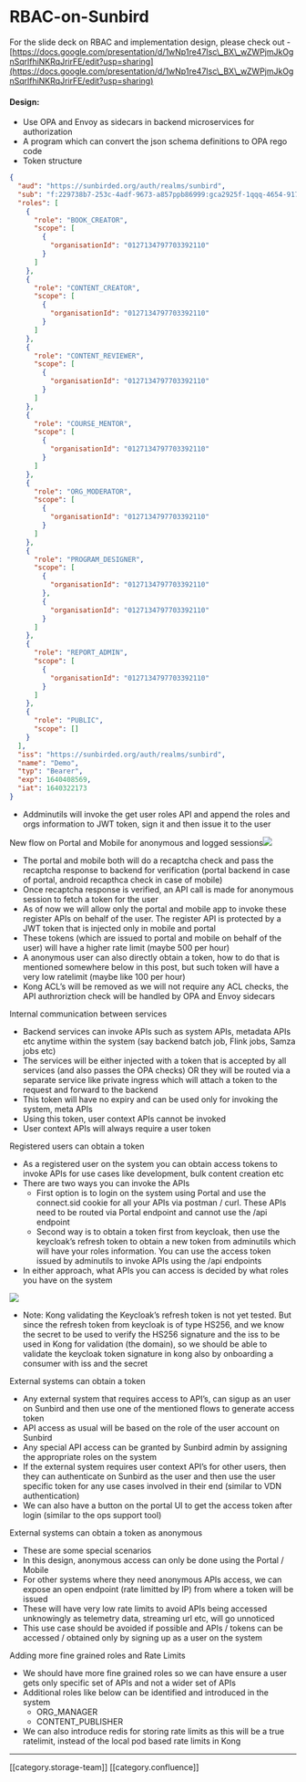 # RBAC-on-Sunbird

For the slide deck on RBAC and implementation design, please check out - [https://docs.google.com/presentation/d/1wNp1re47Isc\_BX\_wZWPjmJkOgnSqrlfhiNKRqJrirFE/edit?usp=sharing](https://docs.google.com/presentation/d/1wNp1re47Isc\_BX\_wZWPjmJkOgnSqrlfhiNKRqJrirFE/edit?usp=sharing)

#### Design:

* Use OPA and Envoy as sidecars in backend microservices for authorization
* A program which can convert the json schema definitions to OPA rego code
* Token structure

```json
{
  "aud": "https://sunbirded.org/auth/realms/sunbird",
  "sub": "f:229738b7-253c-4adf-9673-a857ppb86999:gca2925f-1qqq-4654-9177-fece3fd6afc9",
  "roles": [
    {
      "role": "BOOK_CREATOR",
      "scope": [
        {
          "organisationId": "0127134797703392110"
        }
      ]
    },
    {
      "role": "CONTENT_CREATOR",
      "scope": [
        {
          "organisationId": "0127134797703392110"
        }
      ]
    },
    {
      "role": "CONTENT_REVIEWER",
      "scope": [
        {
          "organisationId": "0127134797703392110"
        }
      ]
    },
    {
      "role": "COURSE_MENTOR",
      "scope": [
        {
          "organisationId": "0127134797703392110"
        }
      ]
    },
    {
      "role": "ORG_MODERATOR",
      "scope": [
        {
          "organisationId": "0127134797703392110"
        }
      ]
    },
    {
      "role": "PROGRAM_DESIGNER",
      "scope": [
        {
          "organisationId": "0127134797703392110"
        },
        {
          "organisationId": "0127134797703392110"
        }
      ]
    },
    {
      "role": "REPORT_ADMIN",
      "scope": [
        {
          "organisationId": "0127134797703392110"
        }
      ]
    },
    {
      "role": "PUBLIC",
      "scope": []
    }
  ],
  "iss": "https://sunbirded.org/auth/realms/sunbird",
  "name": "Demo",
  "typ": "Bearer",
  "exp": 1640408569,
  "iat": 1640322173
}
```

* Addminutils will invoke the get user roles API and append the roles and orgs information to JWT token, sign it and then issue it to the user

New flow on Portal and Mobile for anonymous and logged sessions![](<../../../../DevOpsFull/AllDocs/images/storage/RBAC Drawings-Issuing JWT Adminutils-20210729-054419.jpg>)

* The portal and mobile both will do a recaptcha check and pass the recaptcha response to backend for verification (portal backend in case of portal, android recapthca check in case of mobile)
* Once recaptcha response is verified, an API call is made for anonymous session to fetch a token for the user
* As of now we will allow only the portal and mobile app to invoke these register APIs on behalf of the user. The register API is protected by a JWT token that is injected only in mobile and portal
* These tokens (which are issued to portal and mobile on behalf of the user) will have a higher rate limit (maybe 500 per hour)
* A anonymous user can also directly obtain a token, how to do that is mentioned somewhere below in this post, but such token will have a very low ratelimit (maybe like 100 per hour)
* Kong ACL’s will be removed as we will not require any ACL checks, the API authroriztion check will be handled by OPA and Envoy sidecars

Internal communication between services

* Backend services can invoke APIs such as system APIs, metadata APIs etc anytime within the system (say backend batch job, Flink jobs, Samza jobs etc)
* The services will be either injected with a token that is accepted by all services (and also passes the OPA checks) OR they will be routed via a separate service like private ingress which will attach a token to the request and forward to the backend
* This token will have no expiry and can be used only for invoking the system, meta APIs
* Using this token, user context APIs cannot be invoked
* User context APIs will always require a user token

Registered users can obtain a token

* As a registered user on the system you can obtain access tokens to invoke APIs for use cases like development, bulk content creation etc
* There are two ways you can invoke the APIs
  * First option is to login on the system using Portal and use the connect.sid cookie for all your APIs via postman / curl. These APIs need to be routed via Portal endpoint and cannot use the /api endpoint
  * Second way is to obtain a token first from keycloak, then use the keycloak’s refresh token to obtain a new token from adminutils which will have your roles information. You can use the access token issued by adminutils to invoke APIs using the /api endpoints
* In either approach, what APIs you can access is decided by what roles you have on the system

![](<../../../../DevOpsFull/AllDocs/images/storage/RBAC Drawings-User Request Tokens-20210729-063002.jpg>)

* Note: Kong validating the Keycloak’s refresh token is not yet tested. But since the refresh token from keycloak is of type HS256, and we know the secret to be used to verify the HS256 signature and the iss to be used in Kong for validation (the domain), so we should be able to validate the keycloak token signature in kong also by onboarding a consumer with iss and the secret

External systems can obtain a token

* Any external system that requires access to API’s, can sigup as an user on Sunbird and then use one of the mentioned flows to generate access token
* API access as usual will be based on the role of the user account on Sunbird
* Any special API access can be granted by Sunbird admin by assigning the appropriate roles on the system
* If the external system requires user context API’s for other users, then they can authenticate on Sunbird as the user and then use the user specific token for any use cases involved in their end (similar to VDN authentication)
* We can also have a button on the portal UI to get the access token after login (similar to the ops support tool)

External systems can obtain a token as anonymous

* These are some special scenarios
* In this design, anonymous access can only be done using the Portal / Mobile
* For other systems where they need anonymous APIs access, we can expose an open endpoint (rate limitted by IP) from where a token will be issued
* These will have very low rate limits to avoid APIs being accessed unknowingly as telemetry data, streaming url etc, will go unnoticed
* This use case should be avoided if possible and APIs / tokens can be accessed / obtained only by signing up as a user on the system

Adding more fine grained roles and Rate Limits

* We should have more fine grained roles so we can have ensure a user gets only specific set of APIs and not a wider set of APIs
* Additional roles like below can be identified and introduced in the system
  * ORG\_MANAGER
  * CONTENT\_PUBLISHER
* We can also introduce redis for storing rate limits as this will be a true ratelimit, instead of the local pod based rate limits in Kong

***

\[\[category.storage-team]] \[\[category.confluence]]
